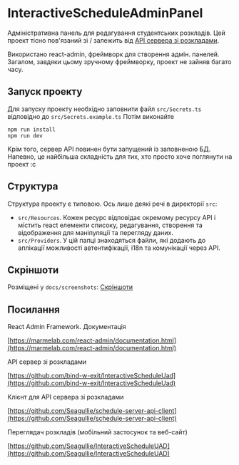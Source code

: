 # InteractiveScheduleAdminPanel

Адміністративна панель для редагування студентських розкладів. Цей проект тісно пов'язаний зі / залежить від [API сервера зі розкладами](https://github.com/bind-w-exit/InteractiveScheduleUad).

Використано react-admin, фреймворк для створення адмін. панелей. Загалом, завдяки цьому зручному фреймворку, проект не зайняв багато часу.

## Запуск проекту

Для запуску проекту необхідно заповнити файл `src/Secrets.ts` відповідно до `src/Secrets.example.ts`
Потім виконайте

```
npm run install
npm run dev
```

Крім того, сервер API повинен бути запущений із заповненою БД. Напевно, це найбільша складність для тих, хто просто хоче поглянути на проект :c

## Структура

Структура проекту є типовою. Ось лише деякі речі в директорії `src`:

- `src/Resources`. Кожен ресурс відповідає окремому ресурсу API і містить react елементи списоку, редагування, створення та відображення для маніпуляції та перегляду даних.
- `src/Providers`. У цій папці знаходяться файли, які додають до аплікації можливості автентифікації, i18n та комунікації через API.

## Скріншоти

Розміщені у `docs/screenshots`: [Скріншоти](docs/screenshots)

## Посилання

React Admin Framework. Документація

[https://marmelab.com/react-admin/documentation.html](https://marmelab.com/react-admin/documentation.html)

API сервер зі розкладами

[https://github.com/bind-w-exit/InteractiveScheduleUad](https://github.com/bind-w-exit/InteractiveScheduleUad)

Клієнт для API сервера зі розкладами

[https://github.com/Seagullie/schedule-server-api-client](https://github.com/Seagullie/schedule-server-api-client)

Переглядач розкладів (мобільний застосунок та веб-сайт)

[https://github.com/Seagullie/InteractiveScheduleUAD](https://github.com/Seagullie/InteractiveScheduleUAD)
